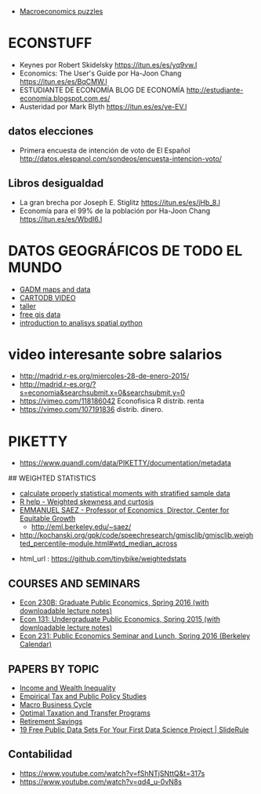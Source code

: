 * [Macroeconomics puzzles](https://github.com/gboehl/macro_puzzles)

# ECONSTUFF

* Keynes por Robert Skidelsky https://itun.es/es/yq9vw.l
* Economics: The User's Guide por Ha-Joon Chang https://itun.es/es/BqCMW.l
* ESTUDIANTE DE ECONOMÍA BLOG DE ECONOMÍA http://estudiante-economia.blogspot.com.es/
* Austeridad por Mark Blyth https://itun.es/es/ye-EV.l

## datos elecciones

* Primera encuesta de intención de voto de El Español http://datos.elespanol.com/sondeos/encuesta-intencion-voto/

## Libros desigualdad

* La gran brecha por Joseph E. Stiglitz https://itun.es/es/jHb_8.l
* Economía para el 99% de la población por Ha-Joon Chang https://itun.es/es/WbdI6.l

# DATOS GEOGRÁFICOS DE TODO EL MUNDO

* [GADM maps and data](http://gadm.org/)
* [CARTODB VIDEO](https://www.youtube.com/watch?v=eRrGH9HfhbY)
* [taller](https://gist.github.com/namessanti/f612bd8a9047de57fadc)
* [free gis data](http://freegisdata.rtwilson.com/)
* [introduction to analisys spatial python](https://2015.foss4g-na.org/conference/session-slides?field_session_track_tid%5B%5D=668&field_experience_value%5B%5D=intermediate)


# video interesante sobre salarios

* http://madrid.r-es.org/miercoles-28-de-enero-2015/
* http://madrid.r-es.org/?s=economia&searchsubmit.x=0&searchsubmit.y=0
* https://vimeo.com/118186042 Econofisica R distrib. renta
* https://vimeo.com/107191836 distrib. dinero.

# PIKETTY

* https://www.quandl.com/data/PIKETTY/documentation/metadata


## WEIGHTED STATISTICS

* [calculate properly statistical moments with stratified sample data ](http://stats.stackexchange.com/q/227052/73003)
* [R help - Weighted skewness and curtosis ](http://r.789695.n4.nabble.com/Weighted-skewness-and-curtosis-td4709956.html)
* [EMMANUEL SAEZ - Professor of Economics  Director, Center for Equitable Growth](http://ceg.berkeley.edu/index.html)
    * http://eml.berkeley.edu/~saez/
* http://kochanski.org/gpk/code/speechresearch/gmisclib/gmisclib.weighted_percentile-module.html#wtd_median_across
- html_url : https://github.com/tinybike/weightedstats

## COURSES AND SEMINARS

* [Econ 230B: Graduate Public Economics, Spring 2016 (with downloadable lecture notes)](http://elsa.berkeley.edu/~saez/course/course.html) 
* [Econ 131: Undergraduate Public Economics, Spring 2015 (with downloadable lecture notes)](http://elsa.berkeley.edu/~saez/course131/course131.html) 
* [Econ 231: Public Economics Seminar and Lunch, Spring 2016 (Berkeley Calendar)](http://events.berkeley.edu/index.php/calendar/sn/econ.html?view=summary&timeframe=range&startdate=2016-01-01&enddate=2016-05-31&filter=Secondary%20Event%20Type&filtersel=1060)

## PAPERS BY TOPIC

* [Income and Wealth Inequality ](http://eml.berkeley.edu/~saez/#income)
* [Empirical Tax and Public Policy Studies ](http://eml.berkeley.edu/~saez/#empirical)
* [Macro Business Cycle ](http://eml.berkeley.edu/~saez/#macro)
* [Optimal Taxation and Transfer Programs ](http://eml.berkeley.edu/~saez/#optimal)
* [Retirement Savings ](http://eml.berkeley.edu/~saez/#retirement)
* [19 Free Public Data Sets For Your First Data Science Project | SlideRule ](https://www.mysliderule.com/blog/free-public-data-sets-data-science-project/?__s=qrfw2wzhdp8shermcjpr)

## Contabilidad

* https://www.youtube.com/watch?v=fShNTjSNttQ&t=317s
* https://www.youtube.com/watch?v=qd4_u-0vN8s
